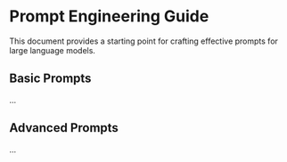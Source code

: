 # Prompt Engineering Guide

This document provides a starting point for crafting effective prompts for large language models.

## Basic Prompts

...

## Advanced Prompts

...
